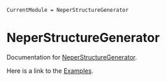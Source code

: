 ```@meta
CurrentModule = NeperStructureGenerator
```

# NeperStructureGenerator

Documentation for [NeperStructureGenerator](https://github.com/saidharb/NeperStructureGenerator.jl).

Here is a link to the [Examples](examples.md).

